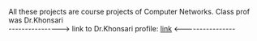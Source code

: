 All these projects are course projects of Computer Networks. Class prof was Dr.Khonsari                                                                                
----------------> link to Dr.Khonsari profile: [link](https://ece.ut.ac.ir/~a_khonsari) <----------------
